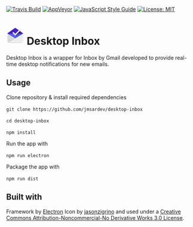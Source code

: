 [![Travis Build](https://api.travis-ci.org/JMSarDev/desktop-inbox.svg?branch=master)](https://travis-ci.org)
[![AppVeyor](https://ci.appveyor.com/api/projects/status/github/jmsardev/desktop-inbox?branch=master&svg=true)](https://appveyor.com)
[![JavaScript Style Guide](https://img.shields.io/badge/code_style-standard-brightgreen.svg)](https://standardjs.com)
[![License: MIT](https://img.shields.io/badge/License-MIT-yellow.svg)](https://opensource.org/licenses/MIT)

# ![icon](https://raw.githubusercontent.com/jmsardev/desktop-inbox/master/build/icons/48x48.png) Desktop Inbox

Desktop Inbox is a wrapper for Inbox by Gmail developed to provide real-time desktop notifications for new emails.

## Usage

Clone repository & install required dependencies

`git clone https://github.com/jmsardev/desktop-inbox`

`cd desktop-inbox`

`npm install`

Run the app with

`npm run electron`

Package the app with

`npm run dist`

## Built with

Framework by [Electron](http://electron.atom.io)
Icon by [jasonzigrino](http://jasonzigrino.deviantart.com/art/Google-Inbox-For-OS-X-515254018) and used under a [Creative Commons Attribution-Noncommercial-No Derivative Works 3.0 License](http://creativecommons.org/licenses/by-nc-nd/3.0/).
